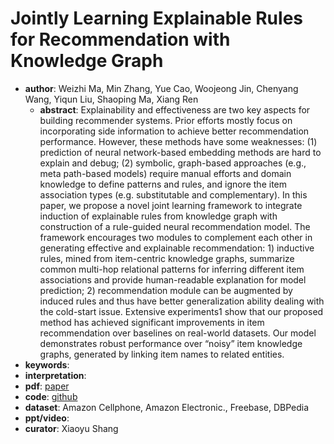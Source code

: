 # Jointly Learning Explainable Rules for Recommendation with Knowledge Graph 
- **author**: Weizhi Ma, Min Zhang, Yue Cao, Woojeong Jin, Chenyang Wang, Yiqun Liu, Shaoping Ma, Xiang Ren
  - **abstract**: Explainability and effectiveness are two key aspects for building recommender systems. Prior efforts mostly focus on incorporating side information to achieve better recommendation performance. However, these methods have some weaknesses: (1) prediction of neural network-based embedding methods are hard to explain and debug; (2) symbolic, graph-based approaches (e.g., meta path-based models) require manual efforts and domain knowledge to define patterns and rules, and ignore the item association types (e.g. substitutable and complementary). In this paper, we propose a novel joint learning framework to integrate induction of explainable rules from knowledge graph with construction of a rule-guided neural recommendation model. The framework encourages two modules to complement each other in generating effective and explainable recommendation: 1) inductive rules, mined from item-centric knowledge graphs, summarize common multi-hop relational patterns for inferring different item associations and provide human-readable explanation for model prediction; 2) recommendation module can be augmented by induced rules and thus have better generalization ability dealing with the cold-start issue. Extensive experiments1 show that our proposed method has achieved significant improvements in item recommendation over baselines on real-world datasets. Our model demonstrates robust performance over “noisy” item knowledge graphs, generated by linking item names to related entities. 
- **keywords**: 
- **interpretation**: 
- **pdf**: [paper](https://arxiv.org/pdf/1903.03714)
- **code**: [github](https://github.com/numb3r3/kgraph-recsys)
- **dataset**: Amazon Cellphone, Amazon Electronic., Freebase, DBPedia  
- **ppt/video**:
- **curator**: Xiaoyu Shang 
